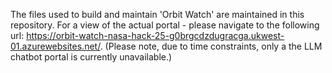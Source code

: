 The files used to build and maintain 'Orbit Watch' are maintained in this repository. 
For a view of the actual portal - please navigate to the following url: https://orbit-watch-nasa-hack-25-g0brgcdzdugracga.ukwest-01.azurewebsites.net/. 
(Please note, due to time constraints, only a the LLM chatbot portal is currently unavailable.)
